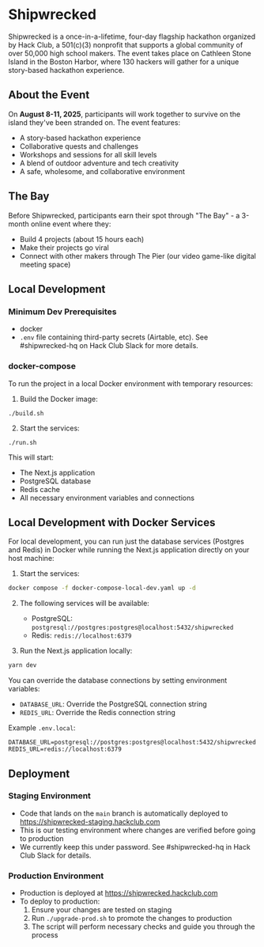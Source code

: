 # Shipwrecked

Shipwrecked is a once-in-a-lifetime, four-day flagship hackathon organized by Hack Club, a 501(c)(3) nonprofit that supports a global community of over 50,000 high school makers. The event takes place on Cathleen Stone Island in the Boston Harbor, where 130 hackers will gather for a unique story-based hackathon experience.

## About the Event

On **August 8-11, 2025**, participants will work together to survive on the island they've been stranded on. The event features:
- A story-based hackathon experience
- Collaborative quests and challenges
- Workshops and sessions for all skill levels
- A blend of outdoor adventure and tech creativity
- A safe, wholesome, and collaborative environment

## The Bay

Before Shipwrecked, participants earn their spot through "The Bay" - a 3-month online event where they:
- Build 4 projects (about 15 hours each)
- Make their projects go viral
- Connect with other makers through The Pier (our video game-like digital meeting space)

## Local Development

### Minimum Dev Prerequisites
- docker
- ```.env``` file containing third-party secrets (Airtable, etc).  See #shipwrecked-hq on Hack Club Slack for more details.

### docker-compose
To run the project in a local Docker environment with temporary resources:

1. Build the Docker image:
```shell
./build.sh
```

2. Start the services:
```shell
./run.sh
```

This will start:
- The Next.js application
- PostgreSQL database
- Redis cache
- All necessary environment variables and connections

## Local Development with Docker Services

For local development, you can run just the database services (Postgres and Redis) in Docker while running the Next.js application directly on your host machine:

1. Start the services:
```bash
docker compose -f docker-compose-local-dev.yaml up -d
```

2. The following services will be available:
   - PostgreSQL: `postgresql://postgres:postgres@localhost:5432/shipwrecked`
   - Redis: `redis://localhost:6379`

3. Run the Next.js application locally:
```bash
yarn dev
```

You can override the database connections by setting environment variables:
- `DATABASE_URL`: Override the PostgreSQL connection string
- `REDIS_URL`: Override the Redis connection string

Example `.env.local`:
```
DATABASE_URL=postgresql://postgres:postgres@localhost:5432/shipwrecked
REDIS_URL=redis://localhost:6379
```

## Deployment

### Staging Environment
- Code that lands on the `main` branch is automatically deployed to https://shipwrecked-staging.hackclub.com
- This is our testing environment where changes are verified before going to production
- We currently keep this under password.  See #shipwrecked-hq in Hack Club Slack for details.

### Production Environment
- Production is deployed at https://shipwrecked.hackclub.com
- To deploy to production:
  1. Ensure your changes are tested on staging
  2. Run `./upgrade-prod.sh` to promote the changes to production
  3. The script will perform necessary checks and guide you through the process
